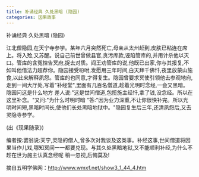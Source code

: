 ```yaml
---
title: 补诵经典 久处黑暗 (隐园)
categories: 因果故事
---
```


	   
补诵经典 久处黑暗 (隐园)

江北僧隐园,在天宁寺参学。某年六月突然死亡,母亲从太州赶到,皮肤已粘连在席上。将入殓,又苏醒。说自己前世曾做县官,贪污库款,诬陷管库的,并用计杀他以灭口。管库的含冤控告冥府,捉去对质。阎王劝管库的说,他既已出家,你与其报复,不如叫他借法力超荐你。隐园接受吩咐,发愿用三年时间,白天拜千佛忏,夜里放蒙山施食,以此来解释夙怨。管库的也同意,才得复生。隐园曾要求冥使引领他去参观地府,走到一间大厅处,写着"补经堂",里面有几百名僧道,趁着光明时念经,一会又黑暗。隐园问这是什么地方 差人说:"这是世间僧道,包揽施主经忏,拿了钱,没念经。所以在这里补念。"又问:"为什么时明时暗 "答:"因为业力深重,不让你很快补完。所以光明时间短,黑暗时间长,使他们长处黑暗地狱中。"隐园复生后三年,还清夙怨后,又去灵隐寺参学。

(出《现果随录》)

编者按:罢翁说:天宁,灵隐的僧人,曾多次对我谈及这类事。补经这事,世间僧道将因果当作儿戏,哪知冥间一一都要兑现。与其久处黑暗地狱,又不能顺利补经,为什么不趁在世为施主认真念经呢 稍一忽视,后悔莫及!

摘自五明学佛网：http://www.wmxf.net/show3_1_44_4.htm
